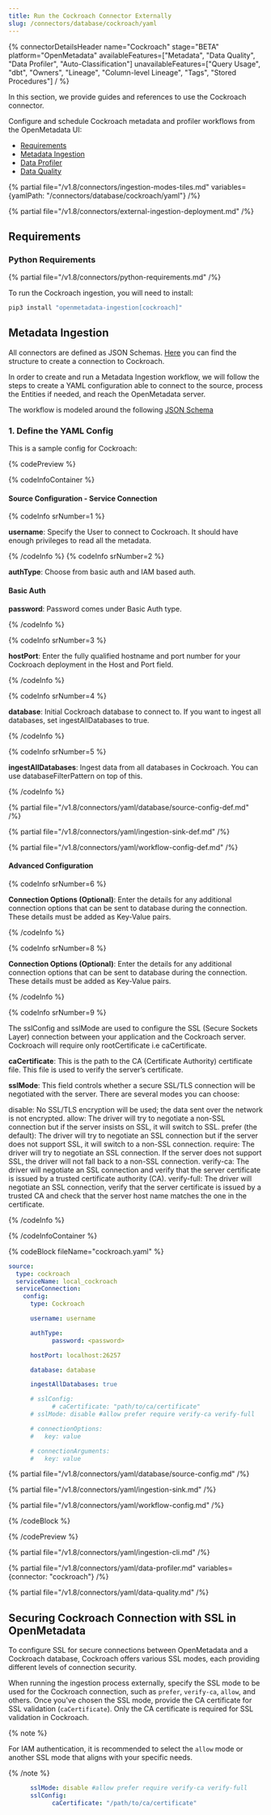 ```yaml
---
title: Run the Cockroach Connector Externally
slug: /connectors/database/cockroach/yaml
---
```


{% connectorDetailsHeader
name="Cockroach"
stage="BETA"
platform="OpenMetadata"
availableFeatures=["Metadata", "Data Quality", "Data Profiler", "Auto-Classification"]
unavailableFeatures=["Query Usage", "dbt", "Owners", "Lineage", "Column-level Lineage", "Tags", "Stored Procedures"]
/ %}

In this section, we provide guides and references to use the Cockroach connector.

Configure and schedule Cockroach metadata and profiler workflows from the OpenMetadata UI:

- [Requirements](#requirements)
- [Metadata Ingestion](#metadata-ingestion)
- [Data Profiler](#data-profiler)
- [Data Quality](#data-quality)

{% partial file="/v1.8/connectors/ingestion-modes-tiles.md" variables={yamlPath: "/connectors/database/cockroach/yaml"} /%}

{% partial file="/v1.8/connectors/external-ingestion-deployment.md" /%}

## Requirements

### Python Requirements

{% partial file="/v1.8/connectors/python-requirements.md" /%}

To run the Cockroach ingestion, you will need to install:

```bash
pip3 install "openmetadata-ingestion[cockroach]"
```

## Metadata Ingestion

All connectors are defined as JSON Schemas.
[Here](https://github.com/open-metadata/OpenMetadata/blob/main/openmetadata-spec/src/main/resources/json/schema/entity/services/connections/database/cockroachConnection.json)
you can find the structure to create a connection to Cockroach.

In order to create and run a Metadata Ingestion workflow, we will follow
the steps to create a YAML configuration able to connect to the source,
process the Entities if needed, and reach the OpenMetadata server.

The workflow is modeled around the following
[JSON Schema](https://github.com/open-metadata/OpenMetadata/blob/main/openmetadata-spec/src/main/resources/json/schema/metadataIngestion/workflow.json)

### 1. Define the YAML Config

This is a sample config for Cockroach:

{% codePreview %}

{% codeInfoContainer %}

#### Source Configuration - Service Connection

{% codeInfo srNumber=1 %}

**username**: Specify the User to connect to Cockroach. It should have enough privileges to read all the metadata.

{% /codeInfo %}
{% codeInfo srNumber=2 %}

**authType**: Choose from basic auth and IAM based auth.
#### Basic Auth

**password**: Password comes under Basic Auth type.

{% /codeInfo %}

{% codeInfo srNumber=3 %}


**hostPort**: Enter the fully qualified hostname and port number for your Cockroach deployment in the Host and Port field.

{% /codeInfo %}

{% codeInfo srNumber=4 %}

**database**: Initial Cockroach database to connect to. If you want to ingest all databases, set ingestAllDatabases to true.

{% /codeInfo %}

{% codeInfo srNumber=5 %}

**ingestAllDatabases**: Ingest data from all databases in Cockroach. You can use databaseFilterPattern on top of this.

{% /codeInfo %}

{% partial file="/v1.8/connectors/yaml/database/source-config-def.md" /%}

{% partial file="/v1.8/connectors/yaml/ingestion-sink-def.md" /%}

{% partial file="/v1.8/connectors/yaml/workflow-config-def.md" /%}

#### Advanced Configuration


{% codeInfo srNumber=6 %}

**Connection Options (Optional)**: Enter the details for any additional connection options that can be sent to database during the connection. These details must be added as Key-Value pairs.

{% /codeInfo %}

{% codeInfo srNumber=8 %}

**Connection Options (Optional)**: Enter the details for any additional connection options that can be sent to database during the connection. These details must be added as Key-Value pairs.

{% /codeInfo %}

{% codeInfo srNumber=9 %}

The sslConfig and sslMode are used to configure the SSL (Secure Sockets Layer) connection between your application and the Cockroach server. Cockroach will require only rootCertificate i.e caCertificate.

**caCertificate**: This is the path to the CA (Certificate Authority) certificate file. This file is used to verify the server’s certificate.

**sslMode**: This field controls whether a secure SSL/TLS connection will be negotiated with the server. There are several modes you can choose:

disable: No SSL/TLS encryption will be used; the data sent over the network is not encrypted.
allow: The driver will try to negotiate a non-SSL connection but if the server insists on SSL, it will switch to SSL.
prefer (the default): The driver will try to negotiate an SSL connection but if the server does not support SSL, it will switch to a non-SSL connection.
require: The driver will try to negotiate an SSL connection. If the server does not support SSL, the driver will not fall back to a non-SSL connection.
verify-ca: The driver will negotiate an SSL connection and verify that the server certificate is issued by a trusted certificate authority (CA).
verify-full: The driver will negotiate an SSL connection, verify that the server certificate is issued by a trusted CA and check that the server host name matches the one in the certificate.


{% /codeInfo %}


{% /codeInfoContainer %}

{% codeBlock fileName="cockroach.yaml" %}

```yaml {% isCodeBlock=true %}
source:
  type: cockroach
  serviceName: local_cockroach
  serviceConnection:
    config:
      type: Cockroach
```
```yaml {% srNumber=1 %}
      username: username
```
```yaml {% srNumber=2 %}
      authType: 
            password: <password>
```
```yaml {% srNumber=3 %}
      hostPort: localhost:26257
```
```yaml {% srNumber=4 %}
      database: database
```
```yaml {% srNumber=6 %}
      ingestAllDatabases: true
```
```yaml {% srNumber=9 %}
      # sslConfig:
            # caCertificate: "path/to/ca/certificate"
      # sslMode: disable #allow prefer require verify-ca verify-full
```
```yaml {% srNumber=7 %}
      # connectionOptions:
      #   key: value
```
```yaml {% srNumber=8 %}
      # connectionArguments:
      #   key: value
```

{% partial file="/v1.8/connectors/yaml/database/source-config.md" /%}

{% partial file="/v1.8/connectors/yaml/ingestion-sink.md" /%}

{% partial file="/v1.8/connectors/yaml/workflow-config.md" /%}

{% /codeBlock %}

{% /codePreview %}

{% partial file="/v1.8/connectors/yaml/ingestion-cli.md" /%}

{% partial file="/v1.8/connectors/yaml/data-profiler.md" variables={connector: "cockroach"} /%}

{% partial file="/v1.8/connectors/yaml/data-quality.md" /%}

## Securing Cockroach Connection with SSL in OpenMetadata

To configure SSL for secure connections between OpenMetadata and a Cockroach database, Cockroach offers various SSL modes, each providing different levels of connection security.

When running the ingestion process externally, specify the SSL mode to be used for the Cockroach connection, such as `prefer`, `verify-ca`, `allow`, and others. Once you've chosen the SSL mode, provide the CA certificate for SSL validation (`caCertificate`). Only the CA certificate is required for SSL validation in Cockroach.

{% note %}

For IAM authentication, it is recommended to select the `allow` mode or another SSL mode that aligns with your specific needs.

{% /note %}

```yaml
      sslMode: disable #allow prefer require verify-ca verify-full
      sslConfig:
            caCertificate: "/path/to/ca/certificate" 
```